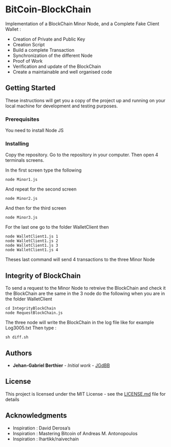 # BitCoin-BlockChain

Implementation of a BlockChain Minor Node, and a Complete Fake Client Wallet :
- Creation of Private and Public Key
- Creation Script
- Build a complete Transaction
- Synchronization of the different Node
- Proof of Work
- Verification and update of the BlockChain
- Create a maintainable and well organised code

## Getting Started

These instructions will get you a copy of the project up and running on your local machine for development and testing purposes.

### Prerequisites

You need to install Node JS

### Installing

Copy the repository. Go to the repository in your computer. Then open 4 terminals screens. 

In the first screen type the following 

```
node Minor1.js
```

And repeat for the second screen 

```
node Minor2.js
```

And then for the third screen 

```
node Minor3.js
```

For the last one go to the folder WalletClient then  

```
node WalletClient1.js 1
node WalletClient1.js 2
node WalletClient1.js 3
node WalletClient1.js 4
```

Theses last command will send 4 transactions to the three Minor Node

## Integrity of BlockChain

To send a request to the Minor Node to retreive the BlockChain
and check it the BlockChain are the same in the 3 node do the following
when you are in the folder WalletClient

```
cd IntegrityBlockChain
node RequestBlockChain.js
```

The three node will write the BlockChain in the log file like
for example Log3005.txt
Then type :

```
sh diff.sh
```

## Authors

* **Jehan-Gabriel Berthier** - *Initial work* - [JGdBB](https://github.com/JGdBB)

## License

This project is licensed under the MIT License - see the [LICENSE.md](LICENSE.md) file for details

## Acknowledgments

* Inspiration : David Derosa’s 
* Inspiration : Mastering Bitcoin of Andreas M. Antonopoulos
* Inspiration : lhartikk/naivechain
